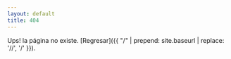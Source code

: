 ```yaml
---
layout: default
title: 404
---
```


Ups! la página no existe. [Regresar]({{ "/" | prepend: site.baseurl | replace: '//', '/' }}).
